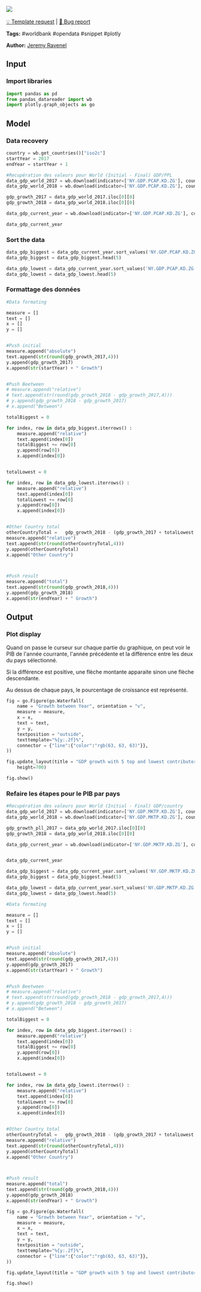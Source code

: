 <a href="https://app.naas.ai/user-redirect/naas/downloader?url=https://raw.githubusercontent.com/jupyter-naas/awesome-notebooks/master/WorldBank/WorldBank_GDP_contributors.ipynb" target="_parent"><img src="https://naasai-public.s3.eu-west-3.amazonaws.com/open_in_naas.svg"/></a><br><br><a href="https://github.com/jupyter-naas/awesome-notebooks/issues/new?assignees=&labels=&template=template-request.md&title=Tool+-+Action+of+the+notebook+">💡 Template request</a> | <a href="https://github.com/jupyter-naas/awesome-notebooks/issues/new?assignees=&labels=&template=bug_report.md&title=">🚨 Bug report</a>

**Tags:** #worldbank #opendata #snippet #plotly

**Author:** [Jeremy Ravenel](https://www.linkedin.com/in/ACoAAAJHE7sB5OxuKHuzguZ9L6lfDHqw--cdnJg/)

## Input

### Import libraries


```python
import pandas as pd
from pandas_datareader import wb
import plotly.graph_objects as go
```

## Model

### Data recovery


```python
country = wb.get_countries()["iso2c"]
startYear = 2017
endYear = startYear + 1

#Recupération des valeurs pour World (Initial - Final) GDP/PPL
data_gdp_world_2017 = wb.download(indicator=['NY.GDP.PCAP.KD.ZG'], country=['WLD'], start=startYear, end=startYear)
data_gdp_world_2018 = wb.download(indicator=['NY.GDP.PCAP.KD.ZG'], country=['WLD'], start=endYear, end=endYear)

gdp_growth_2017 = data_gdp_world_2017.iloc[0][0]
gdp_growth_2018 = data_gdp_world_2018.iloc[0][0]

data_gdp_current_year = wb.download(indicator=['NY.GDP.PCAP.KD.ZG'], country=country, start=endYear, end=endYear)

data_gdp_current_year
```

### Sort the data


```python
data_gdp_biggest = data_gdp_current_year.sort_values('NY.GDP.PCAP.KD.ZG', ascending=False)
data_gdp_biggest = data_gdp_biggest.head(5)

data_gdp_lowest = data_gdp_current_year.sort_values('NY.GDP.PCAP.KD.ZG', ascending=True)
data_gdp_lowest = data_gdp_lowest.head(5)
```

### Formattage des données


```python
#Data formating

measure = []
text = []
x = []
y = []


#Push initial
measure.append("absolute")
text.append(str(round(gdp_growth_2017,4)))
y.append(gdp_growth_2017)
x.append(str(startYear) + " Growth")


#Push Beetween
# measure.append("relative")
# text.append(str(round(gdp_growth_2018 - gdp_growth_2017,4)))
# y.append(gdp_growth_2018 - gdp_growth_2017)
# x.append("Between")

totalBiggest = 0

for index, row in data_gdp_biggest.iterrows() :
    measure.append("relative")
    text.append(index[0])
    totalBiggest += row[0]
    y.append(row[0])
    x.append(index[0])


totalLowest = 0

for index, row in data_gdp_lowest.iterrows() :
    measure.append("relative")
    text.append(index[0])
    totalLowest += row[0]
    y.append(row[0])
    x.append(index[0])


#Other Country total
otherCountryTotal =   gdp_growth_2018 - (gdp_growth_2017 + totalLowest + totalBiggest)
measure.append("relative")
text.append(str(round(otherCountryTotal,4)))
y.append(otherCountryTotal)
x.append("Other Country")



#Push result
measure.append("total")
text.append(str(round(gdp_growth_2018,4)))
y.append(gdp_growth_2018)
x.append(str(endYear) + " Growth")


```

## Output

### Plot display

Quand on passe le curseur sur chaque partie du graphique, on peut voir le PIB de l'année courrante, l'année précédente et la différence entre les deux du pays sélectionné.

Si la différence est positive, une flèche montante apparaite sinon une flèche descendante.

Au dessus de chaque pays, le pourcentage de croissance est représenté.


```python
fig = go.Figure(go.Waterfall(
    name = "Growth between Year", orientation = "v",
    measure = measure,
    x = x,
    text = text,
    y = y,
    textposition = "outside",
    texttemplate="%{y:.2f}%",
    connector = {"line":{"color":"rgb(63, 63, 63)"}},
))

fig.update_layout(title = "GDP growth with 5 top and lowest contributors (per capita per country) ", showlegend = True, margin=dict(l=0, r=0, t=50, b=0),
    height=700)

fig.show()
```

### Refaire les étapes pour le PIB par pays


```python
#Recupération des valeurs pour World (Initial - Final) GDP/country
data_gdp_world_2017 = wb.download(indicator=['NY.GDP.MKTP.KD.ZG'], country=['WLD'], start=startYear, end=startYear)
data_gdp_world_2018 = wb.download(indicator=['NY.GDP.MKTP.KD.ZG'], country=['WLD'], start=endYear, end=endYear)

gdp_growth_pll_2017 = data_gdp_world_2017.iloc[0][0]
gdp_growth_2018 = data_gdp_world_2018.iloc[0][0]

data_gdp_current_year = wb.download(indicator=['NY.GDP.MKTP.KD.ZG'], country=country, start=endYear, end=endYear)


data_gdp_current_year
```


```python
data_gdp_biggest = data_gdp_current_year.sort_values('NY.GDP.MKTP.KD.ZG', ascending=False)
data_gdp_biggest = data_gdp_biggest.head(5)

data_gdp_lowest = data_gdp_current_year.sort_values('NY.GDP.MKTP.KD.ZG', ascending=True)
data_gdp_lowest = data_gdp_lowest.head(5)

```


```python
#Data formating

measure = []
text = []
x = []
y = []


#Push initial
measure.append("absolute")
text.append(str(round(gdp_growth_2017,4)))
y.append(gdp_growth_2017)
x.append(str(startYear) + " Growth")


#Push Beetween
# measure.append("relative")
# text.append(str(round(gdp_growth_2018 - gdp_growth_2017,4)))
# y.append(gdp_growth_2018 - gdp_growth_2017)
# x.append("Between")

totalBiggest = 0

for index, row in data_gdp_biggest.iterrows() :
    measure.append("relative")
    text.append(index[0])
    totalBiggest += row[0]
    y.append(row[0])
    x.append(index[0])


totalLowest = 0

for index, row in data_gdp_lowest.iterrows() :
    measure.append("relative")
    text.append(index[0])
    totalLowest += row[0]
    y.append(row[0])
    x.append(index[0])


#Other Country total
otherCountryTotal =   gdp_growth_2018 - (gdp_growth_2017 + totalLowest + totalBiggest)
measure.append("relative")
text.append(str(round(otherCountryTotal,4)))
y.append(otherCountryTotal)
x.append("Other Country")



#Push result
measure.append("total")
text.append(str(round(gdp_growth_2018,4)))
y.append(gdp_growth_2018)
x.append(str(endYear) + " Growth")
```


```python
fig = go.Figure(go.Waterfall(
    name = "Growth between Year", orientation = "v",
    measure = measure,
    x = x,
    text = text,
    y = y,
    textposition = "outside",
    texttemplate="%{y:.2f}%",
    connector = {"line":{"color":"rgb(63, 63, 63)"}},
))

fig.update_layout(title = "GDP growth with 5 top and lowest contributors (per country)", showlegend = True,margin=dict(l=0, r=0, t=50, b=0), height=700)

fig.show()
```

